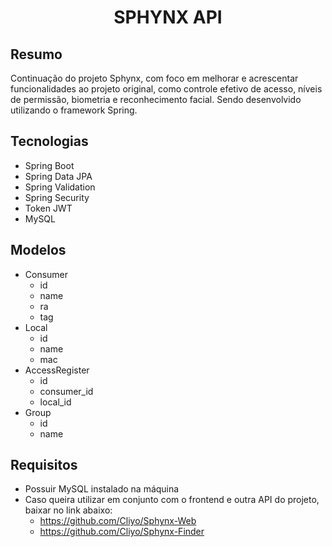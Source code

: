 # <p align="center"> SPHYNX API </p>

## Resumo
Continuação do projeto Sphynx, com foco em melhorar e acrescentar funcionalidades ao projeto original, como controle efetivo de acesso, níveis de permissão, biometria e reconhecimento facial. Sendo desenvolvido utilizando o framework Spring.

## Tecnologias
- Spring Boot
- Spring Data JPA
- Spring Validation
- Spring Security
- Token JWT
- MySQL

## Modelos
- Consumer
  - id
  - name
  - ra
  - tag
- Local
  - id
  - name
  - mac
- AccessRegister
  - id
  - consumer_id
  - local_id
- Group
  - id
  - name

## Requisitos
- Possuir MySQL instalado na máquina
- Caso queira utilizar em conjunto com o frontend e outra API do projeto, baixar no link abaixo:
  - https://github.com/Cliyo/Sphynx-Web
  - https://github.com/Cliyo/Sphynx-Finder
